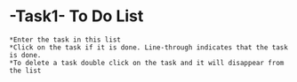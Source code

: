 # -Task1- To Do List
    *Enter the task in this list
    *Click on the task if it is done. Line-through indicates that the task is done.
    *To delete a task double click on the task and it will disappear from the list
        
